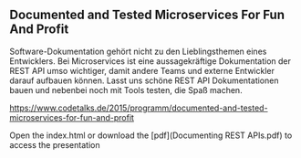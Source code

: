 ## Documented and Tested Microservices For Fun And Profit

Software-Dokumentation gehört nicht zu den Lieblingsthemen eines Entwicklers. Bei Microservices ist eine aussagekräftige Dokumentation der REST API umso wichtiger, damit andere Teams und externe Entwickler darauf aufbauen können. Lasst uns schöne REST API Dokumentationen bauen und nebenbei noch mit Tools testen, die Spaß machen.

https://www.codetalks.de/2015/programm/documented-and-tested-microservices-for-fun-and-profit

Open the index.html or download the [pdf](Documenting REST APIs.pdf) to access the presentation
